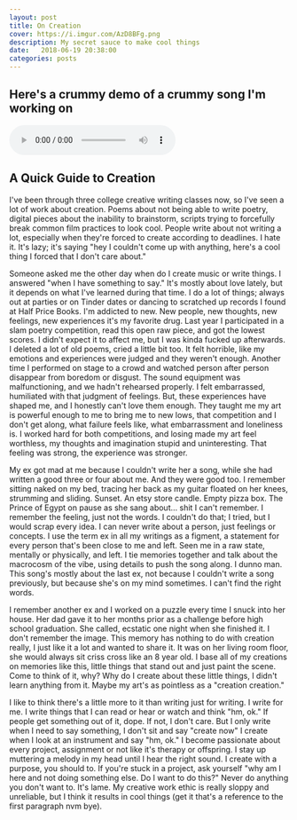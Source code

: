 ```yaml
---
layout: post
title: On Creation
cover: https://i.imgur.com/AzD8BFg.png
description: My secret sauce to make cool things
date:   2018-06-19 20:38:00
categories: posts
---
```


## Here's a crummy demo of a crummy song I'm working on
<audio controls>
  <source src="{{ site.baseurl }}/audio/instaDemo.mp3" type="audio/mpeg">
Your browser does not support the audio element.
</audio>
<br>

## A Quick Guide to Creation

I've been through three college creative writing classes now, so I've seen a lot of work about creation. Poems about not being able to write poetry, digital pieces about the inability to brainstorm, scripts trying to forcefully break common film practices to look cool. People write about not writing a lot, especially when they're forced to create according to deadlines. I hate it. It's lazy; it's saying "hey I couldn't come up with anything, here's a cool thing I forced that I don't care about."

Someone asked me the other day when do I create music or write things. I answered "when I have something to say." It's mostly about love lately, but it depends on what I've learned during that time. I do a lot of things; always out at parties or on Tinder dates or dancing to scratched up records I found at Half Price Books. I'm addicted to new. New people, new thoughts, new feelings, new experiences it's my favorite drug. Last year I participated in a slam poetry competition, read this open raw piece, and got the lowest scores. I didn't expect it to affect me, but I was kinda fucked up afterwards. I deleted a lot of old poems, cried a little bit too. It felt horrible, like my emotions and experiences were judged and they weren't enough. Another time I performed on stage to a crowd and watched person after person disappear from boredom or disgust. The sound equipment was malfunctioning, and we hadn't rehearsed properly. I felt embarrassed, humiliated with that judgment of feelings. But, these experiences have shaped me, and I honestly can't love them enough. They taught me my art is powerful enough to me to bring me to new lows, that competition and I don't get along, what failure feels like, what embarrassment and loneliness is. I worked hard for both competitions, and losing made my art feel worthless, my thoughts and imagination stupid and uninteresting. That feeling was strong, the experience was stronger.

My ex got mad at me because I couldn't write her a song, while she had written a good three or four about me. And they were good too. I remember sitting naked on my bed, tracing her back as my guitar floated on her knees, strumming and sliding. Sunset. An etsy store candle. Empty pizza box. The Prince of Egypt on pause as she sang about… shit I can't remember. I remember the feeling, just not the words. I couldn't do that; I tried, but I would scrap every idea. I can never write about a person, just feelings or concepts. I use the term ex in all my writings as a figment, a statement for every person that's been close to me and left. Seen me in a raw state, mentally or physically, and left. I tie memories together and talk about the macrocosm of the vibe, using details to push the song along. I dunno man. This song's mostly about the last ex, not because I couldn't write a song previously, but because she's on my mind sometimes. I can't find the right words.

I remember another ex and I worked on a puzzle every time I snuck into her house. Her dad gave it to her months prior as a challenge before high school graduation. She called, ecstatic one night when she finished it. I don't remember the image. This memory has nothing to do with creation really, I just like it a lot and wanted to share it. It was on her living room floor, she would always sit criss cross like an 8 year old. I base all of my creations on memories like this, little things that stand out and just paint the scene. Come to think of it, why? Why do I create about these little things, I didn't learn anything from it. Maybe my art's as pointless as a "creation creation."

I like to think there's a little more to it than writing just for writing. I write for me. I write things that I can read or hear or watch and think "hm, ok." If people get something out of it, dope. If not, I don't care. But I only write when I need to say something, I don't sit and say "create now" I create when I look at an instrument and say "hm, ok." I become passionate about every project, assignment or not like it's therapy or offspring. I stay up muttering a melody in my head until I hear the right sound. I create with a purpose, you should to. If you're stuck in a project, ask yourself "why am I here and not doing something else. Do I want to do this?" Never do anything you don't want to. It's lame. My creative work ethic is really sloppy and unreliable, but I think it results in cool things (get it that's a reference to the first paragraph nvm bye).
